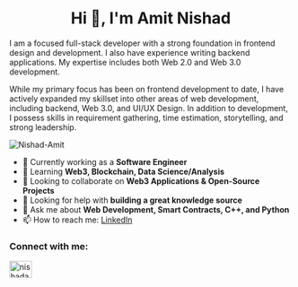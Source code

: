 <h1 align="center">Hi 👋, I'm Amit Nishad</h1>

<p>
  I am a focused full-stack developer with a strong foundation in frontend design and development. I also have experience writing backend applications. My expertise includes both Web 2.0 and Web 3.0 development.
</p>

<p>
  While my primary focus has been on frontend development to date, I have actively expanded my skillset into other areas of web development, including backend, Web 3.0, and UI/UX Design. In addition to development, I possess skills in requirement gathering, time estimation, storytelling, and strong leadership.
</p>

<p align="left"> <img src="https://komarev.com/ghpvc/?username=Nishad-Amit&label=Profile%20views&color=0e75b6&style=flat" alt="Nishad-Amit" /> </p>

- 🔭 Currently working as a **Software Engineer**
- 🌱 Learning **Web3, Blockchain, Data Science/Analysis**
- 👯 Looking to collaborate on **Web3 Applications & Open-Source Projects**
- 🤔 Looking for help with **building a great knowledge source**
- 💬 Ask me about **Web Development, Smart Contracts, C++, and Python**
- 📫 How to reach me: [LinkedIn](https://www.linkedin.com/in/nishadamit/)

<h3 align="left">Connect with me:</h3>
<p align="left">
<a href="https://linkedin.com/in/nishadamit" target="blank"><img align="center" src="https://raw.githubusercontent.com/rahuldkjain/github-profile-readme-generator/master/src/images/icons/Social/linked-in-alt.svg" alt="nishadamit" height="30" width="40" /></a>
</p>
